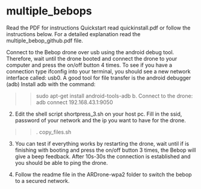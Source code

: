 # multiple_bebops

Read the PDF for instructions
Quickstart read quickinstall.pdf or follow the instructions below. For a detailed explanation read the multiple_bebop_github.pdf file.

Connect to the Bebop drone over usb using the android debug tool. Therefore, wait until the drone booted and connect the drone to your computer and press the on/off button 4 times. To see if you have a connection type ifconfig into your terminal, you should see a new network interface called: usb0.
A good tool for file transfer is the android debugger (adb)
Install adb with the command: 
>>  sudo apt-get install android-tools-adb
b.	Connect to the drone: 
>>  adb connect 192.168.43.1:9050


2.	Edit the shell script shortpress_3.sh on your host pc.
Fill in the ssid, password  of your network and the ip you want to have for the drone.
>>  . copy_files.sh
3.	You can test if everything works by restarting the drone, wait until if is finishing with booting and press the on/off button 3 times, the Bebop will give a beep feedback. After 10s-30s the connection is established and you should be able to ping the drone.
 
4.	Follow the readme file in the ARDrone-wpa2 folder to switch the bebop to a secured network.
